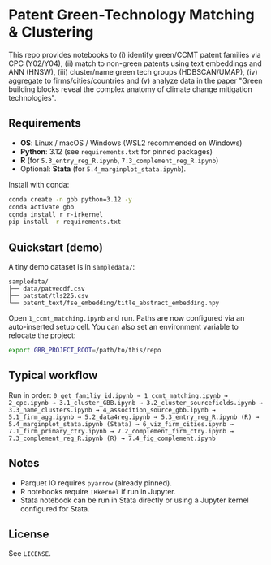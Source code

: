 # Patent Green-Technology Matching & Clustering

This repo provides notebooks to (i) identify green/CCMT patent families via CPC (Y02/Y04), (ii) match to non-green patents using text embeddings and ANN (HNSW), (iii) cluster/name green tech groups (HDBSCAN/UMAP), (iv) aggregate to firms/cities/countries and (v) analyze data in the paper "Green building blocks reveal the complex anatomy of climate change mitigation technologies".

## Requirements

- **OS**: Linux / macOS / Windows (WSL2 recommended on Windows)
- **Python**: 3.12 (see `requirements.txt` for pinned packages)
- **R** (for `5.3_entry_reg_R.ipynb`, `7.3_complement_reg_R.ipynb`)
- Optional:  **Stata** (for `5.4_marginplot_stata.ipynb`).

Install with conda:
```bash
conda create -n gbb python=3.12 -y
conda activate gbb
conda install r r-irkernel
pip install -r requirements.txt
```

## Quickstart (demo)

A tiny demo dataset is in `sampledata/`:

```
sampledata/
├── data/patvecdf.csv
├── patstat/tls225.csv
└── patent_text/fse_embedding/title_abstract_embedding.npy
```

Open `1_ccmt_matching.ipynb` and run. Paths are now configured via an auto-inserted setup cell. You can also set an environment variable to relocate the project:

```bash
export GBB_PROJECT_ROOT=/path/to/this/repo
```

## Typical workflow

Run in order:
`0_get_familiy_id.ipynb → 1_ccmt_matching.ipynb → 2_cpc.ipynb → 3.1_cluster_GBB.ipynb → 3.2_cluster_sourcefields.ipynb → 3.3_name_clusters.ipynb → 4_assocition_source_gbb.ipynb → 5.1_firm_agg.ipynb → 5.2_data4reg.ipynb → 5.3_entry_reg_R.ipynb (R) → 5.4_marginplot_stata.ipynb (Stata) → 6_viz_firm_cities.ipynb → 7.1_firm_primary_ctry.ipynb → 7.2_complement_firm_ctry.ipynb → 7.3_complement_reg_R.ipynb (R) → 7.4_fig_complement.ipynb`

## Notes

- Parquet IO requires `pyarrow` (already pinned).
- R notebooks require `IRkernel` if run in Jupyter.
- Stata notebook can be run in Stata directly or using a Jupyter kernel configured for Stata.

## License

See `LICENSE`.
